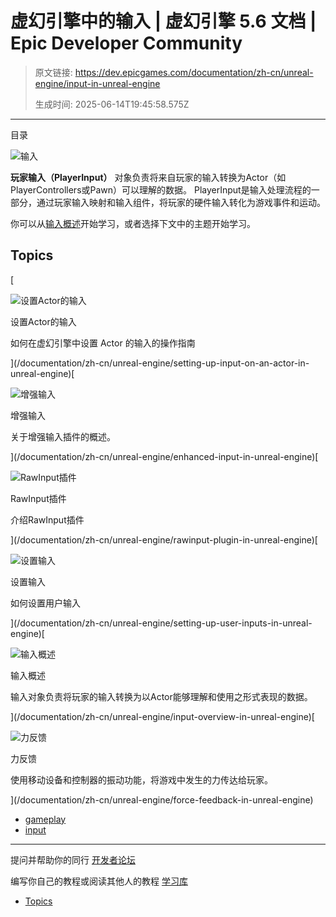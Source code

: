# 虚幻引擎中的输入 | 虚幻引擎 5.6 文档 | Epic Developer Community

> 原文链接: https://dev.epicgames.com/documentation/zh-cn/unreal-engine/input-in-unreal-engine
> 
> 生成时间: 2025-06-14T19:45:58.575Z

---

目录

![输入](https://dev.epicgames.com/community/api/documentation/image/8921b9f9-de37-45ea-99af-454055d96eda?resizing_type=fill&width=1920&height=335)

**玩家输入（PlayerInput）** 对象负责将来自玩家的输入转换为Actor（如PlayerControllers或Pawn）可以理解的数据。 PlayerInput是输入处理流程的一部分，通过玩家输入映射和输入组件，将玩家的硬件输入转化为游戏事件和运动。

你可以从[输入概述](/documentation/zh-cn/unreal-engine/input-overview-in-unreal-engine)开始学习，或者选择下文中的主题开始学习。

## Topics

[

![设置Actor的输入](https://d1iv7db44yhgxn.cloudfront.net/documentation/images/58f3defe-8d3c-418f-b7b4-c39e7bb2771a/placeholder_topic.png)

设置Actor的输入

如何在虚幻引擎中设置 Actor 的输入的操作指南





](/documentation/zh-cn/unreal-engine/setting-up-input-on-an-actor-in-unreal-engine)[

![增强输入](https://d1iv7db44yhgxn.cloudfront.net/documentation/images/a6d07377-ef3b-447a-9e54-4911c8439540/placeholder_topic.png)

增强输入

关于增强输入插件的概述。





](/documentation/zh-cn/unreal-engine/enhanced-input-in-unreal-engine)[

![RawInput插件](https://d1iv7db44yhgxn.cloudfront.net/documentation/images/7a18b4d7-b16c-4f3f-9c24-fcc22d6a69ec/placeholder_topic.png)

RawInput插件

介绍RawInput插件





](/documentation/zh-cn/unreal-engine/rawinput-plugin-in-unreal-engine)[

![设置输入](https://d1iv7db44yhgxn.cloudfront.net/documentation/images/2b26c3bb-bc4f-4167-9353-fa319cea4f1a/topicimg.png)

设置输入

如何设置用户输入





](/documentation/zh-cn/unreal-engine/setting-up-user-inputs-in-unreal-engine)[

![输入概述](https://d1iv7db44yhgxn.cloudfront.net/documentation/images/bf9da8da-e6f6-4b4d-bdc6-d2ab14119dcb/placeholder_topic.png)

输入概述

输入对象负责将玩家的输入转换为以Actor能够理解和使用之形式表现的数据。





](/documentation/zh-cn/unreal-engine/input-overview-in-unreal-engine)[

![力反馈](https://d1iv7db44yhgxn.cloudfront.net/documentation/images/12b72c87-2915-47b3-a005-16d3fc1d2343/force_feedback_topic.png)

力反馈

使用移动设备和控制器的振动功能，将游戏中发生的力传达给玩家。





](/documentation/zh-cn/unreal-engine/force-feedback-in-unreal-engine)

-   [gameplay](https://dev.epicgames.com/community/search?query=gameplay)
-   [input](https://dev.epicgames.com/community/search?query=input)

* * *

提问并帮助你的同行 [开发者论坛](https://forums.unrealengine.com/categories?tag=unreal-engine)

编写你自己的教程或阅读其他人的教程 [学习库](https://dev.epicgames.com/community/unreal-engine/learning)

-   [Topics](/documentation/zh-cn/unreal-engine/input-in-unreal-engine#topics)